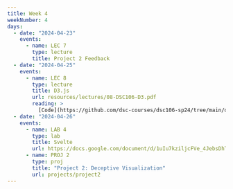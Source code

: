 ```yaml
---
title: Week 4
weekNumber: 4
days:
  - date: "2024-04-23"
    events:
      - name: LEC 7
        type: lecture
        title: Project 2 Feedback
  - date: "2024-04-25"
    events:
      - name: LEC 8
        type: lecture
        title: D3.js
        url: resources/lectures/08-DSC106-D3.pdf
        reading: >
          [Code](https://github.com/dsc-courses/dsc106-sp24/tree/main/d3-lecture)
  - date: "2024-04-26"
    events:
      - name: LAB 4
        type: lab
        title: Svelte
        url: https://docs.google.com/document/d/1uIu7kziljcFVe_4JebsDhT2VcGhyNaUthisg7qyjokM/edit?usp=sharing
      - name: PROJ 2
        type: proj
        title: "Project 2: Deceptive Visualization"
        url: projects/project2
---
```

